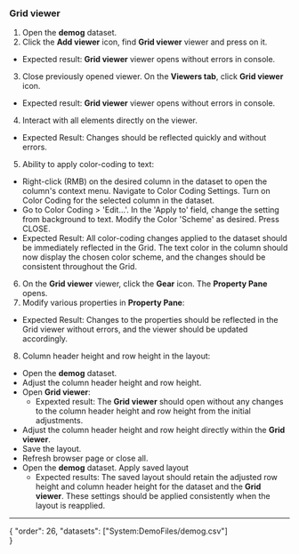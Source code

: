 ### Grid viewer

1. Open the **demog** dataset.
2. Click the **Add viewer** icon, find **Grid viewer** viewer and press on it. 
* Expected result: **Grid viewer** viewer opens without errors in console. 
3. Close previously opened viewer. On the **Viewers tab**, click **Grid viewer** icon. 
* Expected result: **Grid viewer** viewer opens without errors in console. 
4. Interact with all elements directly on the viewer.
* Expected Result: Changes should be reflected quickly and without errors. 
5. Ability to apply color-coding to text:
  * Right-click (RMB) on the desired column in the dataset to open the column's context menu. Navigate to Color Coding Settings. Turn on Color Coding for the selected column in the dataset.
  * Go to Color Coding > 'Edit...'. In the 'Apply to' field, change the setting from background to text. Modify the Color 'Scheme' as desired. Press CLOSE.
  * Expected Result: All color-coding changes applied to the dataset should be immediately reflected in the Grid. The text color in the column should now display the chosen color scheme, and the changes should be consistent throughout the Grid.
6. On the **Grid viewer** viewer, click the **Gear** icon. The **Property Pane** opens.
7. Modify various properties in **Property Pane**:
* Expected Result: Changes to the properties should be reflected in the Grid viewer without errors, and the viewer should be updated accordingly.

8. Column header height and row height in the layout:
* Open the **demog** dataset.
* Adjust the column header height and row height. 
* Open **Grid viewer**:
  * Expexted result: The **Grid viewer** should open without any changes to the column header height and row height from the initial adjustments.
* Adjust the column header height and row height directly within the **Grid viewer**. 
* Save the layout.
 * Refresh browser page or close all.
* Open the **demog** dataset. Apply saved layout
  * Expected results: The saved layout should retain the adjusted row height and column header height for the dataset and the **Grid viewer**. These settings should be applied consistently when the layout is reapplied.

---
{
  "order": 26,
  "datasets": ["System:DemoFiles/demog.csv"]  
}